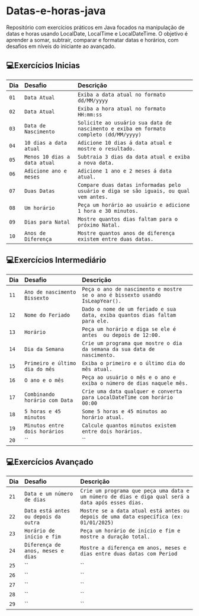 # Datas-e-horas-java
Repositório com exercícios práticos em Java focados na manipulação de datas e horas usando LocalDate, LocalTime e LocalDateTime. O objetivo é aprender a somar, subtrair, comparar e formatar datas e horários, com desafios em níveis do iniciante ao avançado.



## 💻Exercícios Inicias
| Dia | Desafio | Descrição |
| :---------------- | :--------- | :--------- |
| `01` | `Data Atual` | `Exiba a data atual no formato dd/MM/yyyy` |
| `02` | `Data Atual` | `Exiba a hora atual no formato HH:mm:ss` |
| `03` | `Data de Nascimento` | `Solicite ao usuário sua data de nascimento e exiba em formato completo (dd/MM/yyyy)` |
| `04` | `10 dias a data atual` | `Adicione 10 dias á data atual e mostre o resultado.` |
| `05` | `Menos 10 dias a data atual` | `Subtraia 3 dias da data atual e exiba a nova data.` |
| `06` | `Adicione ano e meses` | `Adicione 1 ano e 2 meses á data atual.` |
| `07` | `Duas Datas` | `Compare duas datas informadas pelo usuário e diga se são iguais, ou qual vem antes.` |
| `08` | `Um horário` | `Peça um horário ao usuário e adicione 1 hora e 30 minutos.` |
| `09` | `Dias para Natal` | `Mostre quantos dias faltam para o próximo Natal.` |
| `10` | `Anos de Diferença` | `Mostre quantos anos de diferença existem entre duas datas.` |



## 💻Exercícios Intermediário
| Dia | Desafio | Descrição |
| :---------------- | :--------- | :--------- |
| `11` | `Ano de nascimento Bissexto` | `Peça o ano de nascimento e mostre se o ano é bissexto usando IsLeapYear().` |
| `12` | `Nome do Feriado` | `Dado o nome de um feriado e sua data, exiba quantos dias faltam para ele.` |
| `13` | `Horário` | `Peça um horário e diga se ele é antes  ou depois de 12:00. ` |
| `14` | `Dia da Semana` | `Crie um programa que mostre o dia da semana da sua data de nascimento.` |
| `15` | `Primeiro e último dia do mês ` | `Exiba o primeiro e o último dia do mês atual.` |
| `16` | `O ano e o mês` | `Peça ao usuário o mês e o ano e exiba o número de dias naquele mês.` |
| `17` | `Combinando horário com Data` | `Crie uma data qualquer e converta para LocalDateTime com horário 00:00` |
| `18` | `5 horas e 45 minutos` | `Some 5 horas e 45 minutos ao horário atual.` |
| `19` | `Minutos entre dois horários` | `Calcule quantos minutos existem entre dois horários.` |
| `20` | `` | `` |



## 💻Exercícios Avançado
| Dia | Desafio | Descrição |
| :---------------- | :--------- | :--------- |
| `21` | `Data e um número de dias ` | `Crie um programa que peça uma data e um número de dias e diga qual será a data após esses dias.` |
| `22` | `Data está antes ou depois da outra` | `Mostre se a data atual está antes ou depois de uma data específica (ex: 01/01/2025)` |
| `23` | `Horário de início e fim` | `Peça um horário de início e fim e mostre a duração total.` |
| `24` | `Diferença de anos, meses e dias` | `Mostre a diferença em anos, meses e dias entre duas datas com Period` |
| `25` | `` | `` |
| `26` | `` | `` |
| `27` | `` | `` |
| `28` | `` | `` |
| `29` | `` | `` |

